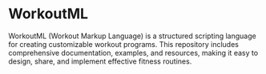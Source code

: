 # WorkoutML
WorkoutML (Workout Markup Language) is a structured scripting language for creating customizable workout programs. This repository includes comprehensive documentation, examples, and resources, making it easy to design, share, and implement effective fitness routines.
